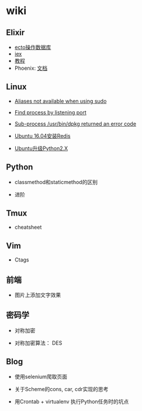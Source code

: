 # wiki 

## Elixir

* [ecto操作数据库](/Elixir/ecto操作数据库.md) 
* [iex](/Elixir/iex.md)
* [教程](/Elixir/教程.md)
* Phoenix: [文档](/Elixir/Phoenix/文档.md)


## Linux

* [Aliases not available when using sudo](/Linux/Aliases_not_available_when_using_sudo.md)

* [Find process by listening port](/Linux/Find_process_by_listening_port.md)

* [Sub-process /usr/bin/dpkg returned an error code](/Linux/Sub-process_:usr:bin:dpkg_returned_an_error_code)

* [Ubuntu 16.04安装Redis](/Linux/Ubuntu_16.04安装Redis.md)

* [Ubuntu升级Python2.X](/Linux/Ubuntu升级Python2.X.md)

## Python

* classmethod和staticmethod的区别

* 进阶

## Tmux

* cheatsheet

## Vim

* Ctags

## 前端

* 图片上添加文字效果

## 密码学

* 对称加密

* 对称加密算法： DES

## Blog

* 使用selenium爬取页面

* 关于Scheme的cons, car, cdr实现的思考

* 用Crontab + virtualenv 执行Python任务时的坑点
